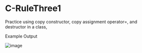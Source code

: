 # C-RuleThree1
Practice using copy constructor, copy assignment operator=, and destructor in a class,


Example Output

![image](https://user-images.githubusercontent.com/97081479/170119554-217d1e93-4cd0-413d-afd7-054d061d65f1.png)

